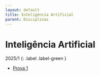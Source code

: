 ```yaml
---
layout: default
title: Inteligência Artificial
parent: Disciplinas
---
```


# Inteligência Artificial

2025/1
{: .label .label-green }

- [Prova 1](2025/1/prova1.pdf)

